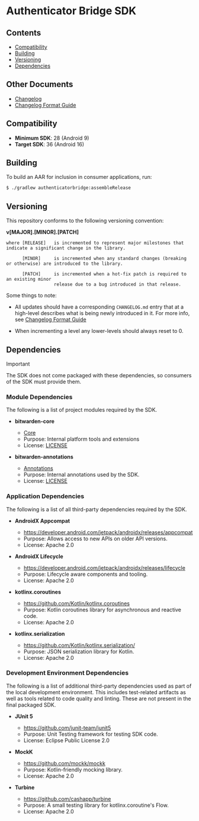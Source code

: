 # Authenticator Bridge SDK

## Contents

- [Compatibility](#compatibility)
- [Building](#building)
- [Versioning](#versioning)
- [Dependencies](#dependencies)

## Other Documents

- [Changelog](CHANGELOG.md)
- [Changelog Format Guide](CHANGELOG_FORMAT.MD)

## Compatibility

- **Minimum SDK**: 28 (Android 9)
- **Target SDK**: 36 (Android 16)

## Building

To build an AAR for inclusion in consumer applications, run:

```sh
$ ./gradlew authenticatorbridge:assembleRelease
```

## Versioning
This repository conforms to the following versioning convention:

**v[MAJOR].[MINOR].[PATCH]**

```
where [RELEASE]   is incremented to represent major milestones that indicate a significant change in the library.

      [MINOR]     is incremented when any standard changes (breaking or otherwise) are introduced to the library.

      [PATCH]     is incremented when a hot-fix patch is required to an existing minor
                  release due to a bug introduced in that release.
```

Some things to note:

- All updates should have a corresponding `CHANGELOG.md` entry that at a high-level describes what is being newly introduced in it. For more info, see [Changelog Format Guide](CHANGELOG_FORMAT.MD)

- When incrementing a level any lower-levels should always reset to 0.

## Dependencies

> [!IMPORTANT]
> The SDK does not come packaged with these dependencies, so consumers of the SDK must provide them.

### Module Dependencies

The following is a list of project modules required by the SDK.

- **bitwarden-core**
  - [Core](../core)
  - Purpose: Internal platform tools and extensions
  - License: [LICENSE](../LICENSE.txt)

- **bitwarden-annotations**
  - [Annotations](../annotation)
  - Purpose: Internal annotations used by the SDK.
  - License: [LICENSE](../LICENSE.txt)

### Application Dependencies

The following is a list of all third-party dependencies required by the SDK.

- **AndroidX Appcompat**
  - https://developer.android.com/jetpack/androidx/releases/appcompat
  - Purpose: Allows access to new APIs on older API versions.
  - License: Apache 2.0

- **AndroidX Lifecycle**
  - https://developer.android.com/jetpack/androidx/releases/lifecycle
  - Purpose: Lifecycle aware components and tooling.
  - License: Apache 2.0

- **kotlinx.coroutines**
  - https://github.com/Kotlin/kotlinx.coroutines
  - Purpose: Kotlin coroutines library for asynchronous and reactive code.
  - License: Apache 2.0

- **kotlinx.serialization**
    - https://github.com/Kotlin/kotlinx.serialization/
    - Purpose: JSON serialization library for Kotlin.
    - License: Apache 2.0

### Development Environment Dependencies

The following is a list of additional third-party dependencies used as part of the local development environment. This includes test-related artifacts as well as tools related to code quality and linting. These are not present in the final packaged SDK.

- **JUnit 5**
  - https://github.com/junit-team/junit5
  - Purpose: Unit Testing framework for testing SDK code.
  - License: Eclipse Public License 2.0

- **MockK**
  - https://github.com/mockk/mockk
  - Purpose: Kotlin-friendly mocking library.
  - License: Apache 2.0

- **Turbine**
  - https://github.com/cashapp/turbine
  - Purpose: A small testing library for kotlinx.coroutine's Flow.
  - License: Apache 2.0
